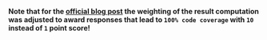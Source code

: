 **Note that for the [official blog post](https://symflower.com/en/company/blog/2024/dev-quality-eval-v0.4.0-is-llama-3-better-than-gpt-4-for-generating-tests/) the weighting of the result computation was adjusted to award responses that lead to `100% code coverage` with `10` instead of `1` point score!**
